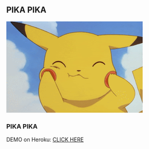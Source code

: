 ## PIKA PIKA
<img src = 'https://raw.githubusercontent.com/sonadztux/WAD-NANDA-1202184077/master/MODUL5%20NANDA/public/storage/pikachu.gif?token=AGFDWBFUGZ5P6GGQTSIES3S7ZUECQ'/>

### PIKA PIKA
DEMO on Heroku: [CLICK HERE](https://shrouded-wildwood-15294.herokuapp.com/)
